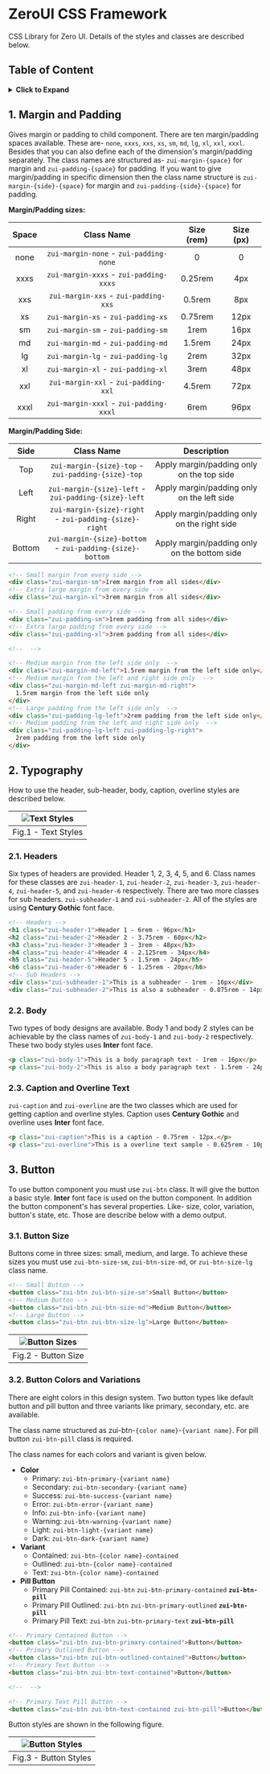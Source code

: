 # ZeroUI CSS Framework

CSS Library for Zero UI. Details of the styles and classes are described below.

## Table of Content

<details>

<summary style="cursor: pointer;">
  <b>Click to Expand</b>
</summary>

<!-- MarkdownTOC -->

- **Atoms**
  1. [Margin](#1-margin-and-padding)
  2. [Typography](#2-typography)
  3. [Button](#3-button)

<!-- /MarkdownTOC -->
</details>

## 1. Margin and Padding

Gives margin or padding to child component. There are ten margin/padding spaces available. These are- `none`, `xxxs`, `xxs`, `xs`, `sm`, `md`, `lg`, `xl`, `xxl`, `xxxl`. Besides that you can also define each of the dimension's margin/padding separately. The class names are structured as- `zui-margin-{space}` for margin and `zui-padding-{space}` for padding. If you want to give margin/padding in specific dimension then the class name structure is `zui-margin-{side}-{space}` for margin and `zui-padding-{side}-{space}` for padding.

**Margin/Padding sizes:**

| Space |               Class Name               | Size (rem) | Size (px) |
| :---: | :------------------------------------: | :--------: | :-------: |
| none  | `zui-margin-none` - `zui-padding-none` |     0      |     0     |
| xxxs  | `zui-margin-xxxs` - `zui-padding-xxxs` |  0.25rem   |    4px    |
|  xxs  |  `zui-margin-xxs` - `zui-padding-xxs`  |   0.5rem   |    8px    |
|  xs   |   `zui-margin-xs` - `zui-padding-xs`   |  0.75rem   |   12px    |
|  sm   |   `zui-margin-sm` - `zui-padding-sm`   |    1rem    |   16px    |
|  md   |   `zui-margin-md` - `zui-padding-md`   |   1.5rem   |   24px    |
|  lg   |   `zui-margin-lg` - `zui-padding-lg`   |    2rem    |   32px    |
|  xl   |   `zui-margin-xl` - `zui-padding-xl`   |    3rem    |   48px    |
|  xxl  |  `zui-margin-xxl` - `zui-padding-xxl`  |   4.5rem   |   72px    |
| xxxl  | `zui-margin-xxxl` - `zui-padding-xxxl` |    6rem    |   96px    |

**Margin/Padding Side:**

|  Side  |                        Class Name                        |                 Description                  |
| :----: | :------------------------------------------------------: | :------------------------------------------: |
|  Top   |    `zui-margin-{size}-top` - `zui-padding-{size}-top`    |  Apply margin/padding only on the top side   |
|  Left  |   `zui-margin-{size}-left` - `zui-padding-{size}-left`   |  Apply margin/padding only on the left side  |
| Right  |  `zui-margin-{size}-right` - `zui-padding-{size}-right`  | Apply margin/padding only on the right side  |
| Bottom | `zui-margin-{size}-bottom` - `zui-padding-{size}-bottom` | Apply margin/padding only on the bottom side |

```html
<!-- Small margin from every side -->
<div class="zui-margin-sm">1rem margin from all sides</div>
<!-- Extra large margin from every side -->
<div class="zui-margin-xl">3rem margin from all sides</div>

<!-- Small padding from every side -->
<div class="zui-padding-sm">1rem padding from all sides</div>
<!-- Extra large padding from every side -->
<div class="zui-padding-xl">3rem padding from all sides</div>

<!--  -->

<!-- Medium margin from the left side only  -->
<div class="zui-margin-md-left">1.5rem margin from the left side only</div>
<!-- Medium margin from the left and right side only  -->
<div class="zui-margin-md-left zui-margin-md-right">
  1.5rem margin from the left side only
</div>
<!-- Large padding from the left side only  -->
<div class="zui-padding-lg-left">2rem padding from the left side only</div>
<!-- Medium padding from the left and right side only  -->
<div class="zui-padding-lg-left zui-padding-lg-right">
  2rem padding from the left side only
</div>
```

## 2. Typography

How to use the header, sub-header, body, caption, overline styles are described below.

| ![Text Styles](./.assets/typography.png 'Text Styles') |
| :----------------------------------------------------: |
|                  Fig.1 - Text Styles                   |

### 2.1. Headers

Six types of headers are provided. Header 1, 2, 3, 4, 5, and 6. Class names for these classes are `zui-header-1`, `zui-header-2`, `zui-header-3`, `zui-header-4`, `zui-header-5`, and `zui-header-6` respectively. There are two more classes for sub headers. `zui-subheader-1` and `zui-subheader-2`. All of the styles are using **Century Gothic** font face.

```html
<!-- Headers -->
<h1 class="zui-header-1">Header 1 - 6rem - 96px</h1>
<h2 class="zui-header-2">Header 2 - 3.75rem - 60px</h2>
<h3 class="zui-header-3">Header 3 - 3rem - 48px</h3>
<h4 class="zui-header-4">Header 4 - 2.125rem - 34px</h4>
<h5 class="zui-header-5">Header 5 - 1.5rem - 24px</h5>
<h6 class="zui-header-6">Header 6 - 1.25rem - 20px</h6>
<!-- Sub Headers -->
<div class="zui-subheader-1">This is a subheader - 1rem - 16px</div>
<div class="zui-subheader-2">This is also a subheader - 0.875rem - 14px</div>
```

### 2.2. Body

Two types of body designs are available. Body 1 and body 2 styles can be achievable by the class names of `zui-body-1` and `zui-body-2` respectively. These two body styles uses **Inter** font face.

```html
<p class="zui-body-1">This is a body paragraph text - 1rem - 16px</p>
<p class="zui-body-2">This is also a body paragraph text - 1.5rem - 24px</p>
```

### 2.3. Caption and Overline Text

`zui-caption` and `zui-overline` are the two classes which are used for getting caption and overline styles. Caption uses **Century Gothic** and overline uses **Inter** font face.

```html
<p class="zui-caption">This is a caption - 0.75rem - 12px.</p>
<p class="zui-overline">This is a overline text sample - 0.625rem - 10px</p>
```

## 3. Button

To use button component you must use `zui-btn` class. It will give the button a basic style. **Inter** font face is used on the button component. In addition the button component's has several properties. Like- size, color, variation, button's state, etc. Those are describe below with a demo output.

### 3.1. Button Size

Buttons come in three sizes: small, medium, and large. To achieve these sizes you must use `zui-btn-size-sm`, `zui-btn-size-md`, or `zui-btn-size-lg` class name.

```html
<!-- Small Button -->
<button class="zui-btn zui-btn-size-sm">Small Button</button>
<!-- Medium Button -->
<button class="zui-btn zui-btn-size-md">Medium Button</button>
<!-- Large Button -->
<button class="zui-btn zui-btn-size-lg">Large Button</button>
```

| ![Button Sizes](./.assets/button-sizes.png 'Button Sizes') |
| :--------------------------------------------------------: |
|                    Fig.2 - Button Size                     |

### 3.2. Button Colors and Variations

There are eight colors in this design system. Two button types like default button and pill button and three variants like primary, secondary, etc. are available.

The class name structured as zui-btn-`{color name}`-`{variant name}`. For pill button `zui-btn-pill` class is required.

The class names for each colors and variant is given below.

- **Color**
  - Primary: `zui-btn-primary-{variant name}`
  - Secondary: `zui-btn-secondary-{variant name}`
  - Success: `zui-btn-success-{variant name}`
  - Error: `zui-btn-error-{variant name}`
  - Info: `zui-btn-info-{variant name}`
  - Warning: `zui-btn-warning-{variant name}`
  - Light: `zui-btn-light-{variant name}`
  - Dark: `zui-btn-dark-{variant name}`
- **Variant**
  - Contained: `zui-btn-{color name}-contained`
  - Outlined: `zui-btn-{color name}-contained`
  - Text: `zui-btn-{color name}-contained`
- **Pill Button**
  - Primary Pill Contained: `zui-btn` `zui-btn-primary-contained` **`zui-btn-pill`**
  - Primary Pill Outlined: `zui-btn` `zui-btn-primary-outlined` **`zui-btn-pill`**
  - Primary Pill Text: `zui-btn` `zui-btn-primary-text` **`zui-btn-pill`**

```html
<!-- Primary Contained Button -->
<button class="zui-btn zui-btn-primary-contained">Button</button>
<!-- Primary Outlined Button -->
<button class="zui-btn zui-btn-outlined-contained">Button</button>
<!-- Primary Text Button -->
<button class="zui-btn zui-btn-text-contained">Button</button>

<!--  -->

<!-- Primary Text Pill Button -->
<button class="zui-btn zui-btn-text-contained zui-btn-pill">Button</button>
```

Button styles are shown in the following figure.

| ![Button Styles](./.assets/buttons.png 'Button Styles') |
| :-----------------------------------------------------: |
|                  Fig.3 - Button Styles                  |
